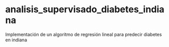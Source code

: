# analisis_supervisado_diabetes_indiana
Implementación de un algoritmo de regresión lineal para predecir diabetes en indiana

